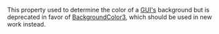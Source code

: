 This property used to determine the color of a [GUI's](https://developer.roblox.com/en-us/api-reference/class/GuiObject) background but is  
deprecated in favor of [BackgroundColor3](https://developer.roblox.com/en-us/api-reference/property/GuiObject/BackgroundColor3), which should be used in new work instead.